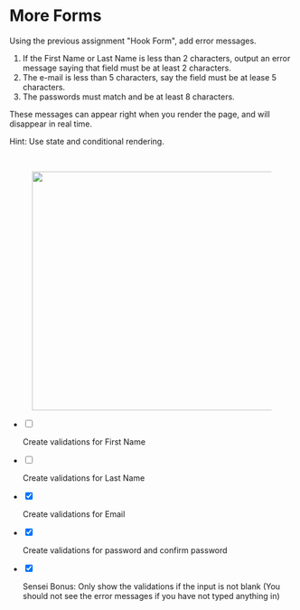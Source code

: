 <div class="module_description active_lesson_with_video ">
									
            
<h1 class="text-center">More Forms</h1><p>Using the previous assignment "Hook Form", add error messages.</p><ol><li>If the First Name or Last Name is less than 2 characters, output an error message saying that field must be at least 2 characters.</li><li>The e-mail is less than 5 characters, say the field must be at lease 5 characters.</li><li>The passwords must match and be at least 8 characters.</li></ol><p>These messages can appear right when you render the page, and will disappear in real time.</p><p>Hint: Use state and conditional rendering.</p><p><br></p><figure class="text-center"><img src="https://s3.amazonaws.com/General_V88/boomyeah2015/codingdojo/curriculum/content/chapter/Untitled_Diagram_%281%29.png" style="width: 552px; height: 423px;" width="552" height="423"></figure><p></p>
        
        
</div>

<div class="todo_content">
										<ul class="todo_item_parent">
											<form action="/tracks/submit_todo" method="post" id="form_to_do_items">	
													<li>
														<input type="hidden" name="module_to_do_item_id[]" value="0">	
														<input type="hidden" name="is_completed[]" value="0" class="todo_status">	
														<input type="checkbox" id="todo_item_0" class="todo_check">
																												<label for="todo_item_0" class="todo_list_item">
															<div class="item_checkbox checked"></div>
															<p>Create validations for First Name</p>	
														</label>	
													</li>
													<li>
														<input type="hidden" name="module_to_do_item_id[]" value="1">	
														<input type="hidden" name="is_completed[]" value="0" class="todo_status">	
														<input type="checkbox" id="todo_item_1" class="todo_check">														
														<label for="todo_item_1" class="todo_list_item">
															<div class="item_checkbox checked"></div>
															<p>Create validations for Last Name</p>	
														</label>	
													</li>
													<li>
														<input type="hidden" name="module_to_do_item_id[]" value="2">	
														<input type="hidden" name="is_completed[]" value="0" class="todo_status">	
														<input type="checkbox" id="todo_item_2" checked="checked" class="todo_check">														
														<label for="todo_item_2" class="todo_list_item">
															<div class="item_checkbox checked"></div>
															<p>Create validations for Email</p>	
														</label>	
													</li>
													<li>
														<input type="hidden" name="module_to_do_item_id[]" value="3">	
														<input type="hidden" name="is_completed[]" value="0" class="todo_status">	
														<input type="checkbox" id="todo_item_3" checked="checked" class="todo_check">														
														<label for="todo_item_3" class="todo_list_item">
															<div class="item_checkbox checked"></div>
															<p>Create validations for password and confirm password</p>	
														</label>	
													</li>
													<li>
														<input type="hidden" name="module_to_do_item_id[]" value="4">	
														<input type="hidden" name="is_completed[]" value="0" class="todo_status">	
														<input type="checkbox" id="todo_item_4" checked="checked" class="todo_check">														
														<label for="todo_item_4" class="todo_list_item">
															<div class="item_checkbox checked"></div>
															<p>Sensei Bonus: Only show the validations if the input is not blank (You should not see the error messages if you have not typed anything in)</p>	
														</label>	
													</li>									
												<input type="hidden" name="id" id="task_todo_id" value="5315318">
												<input type="hidden" name="chapter_module_id" value="46795">
												<input type="hidden" name="track_id" value="130">
												<input type="hidden" name="authenticity_token" value="sLO65z81Un8ogC/FYv7u6xcsFvuzeOSgTThZDbHAsxY=">
											</form>
										</ul>
									</div>

